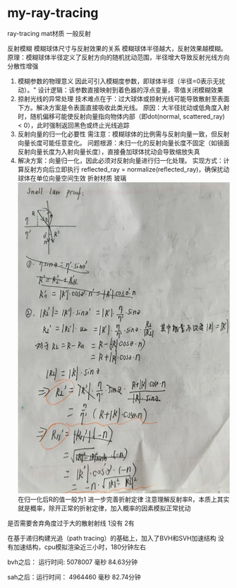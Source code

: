 # my-ray-tracing
ray-tracing mat材质
一般反射


反射模糊
模糊球体尺寸与反射效果的关系
模糊球体半径越大，反射效果越模糊。原理：模糊球体半径定义了反射方向的随机扰动范围，半径增大导致反射光线方向分散性增强
1. 模糊参数的物理意义
因此可引入模糊度参数，即球体半径（半径=0表示无扰动）。"
设计逻辑：该参数直接映射到着色器的浮点变量，零值关闭模糊效果
2. 掠射光线的异常处理
技术难点在于：过大球体或掠射光线可能导致散射至表面下方。解决方案是令表面直接吸收此类光线。
原因：大半径扰动或低角度入射时，随机偏移可能使反射向量指向物体内部（即dot(normal, scattered_ray) < 0），此时强制返回黑色或终止光线追踪
3. 反射向量的归一化必要性
需注意：模糊球体的比例需与反射向量一致，但反射向量长度可能任意变化。
问题根源：未归一化的反射向量长度不固定（如镜面反射向量长度为入射向量长度），直接叠加球体扰动会导致缩放失真
4. 解决方案：向量归一化，因此必须对反射向量进行归一化处理。
实现方式：计算反射方向后立即执行 reflected_ray = normalize(reflected_ray)，确保扰动球体在单位向量空间生效
折射材质  玻璃
![snell定律推导](image.png)
在归一化后R的值一般为1
进一步完善折射定律
注意理解反射率R，本质上其实就是概率，除开正常的折射定律，加入概率的因素模拟正常扰动

是否需要舍弃角度过于大的散射射线
1没有   2有




在基于递归构建光追（path tracing）的基础上，加入了BVH和SVH加速结构
  没有加速结构，cpu模拟渲染近三小时，180分钟左右

  bvh之后： 运行时间: 5078007 毫秒   84.63分钟

  sah之后：运行时间： 4964460 毫秒   82.74分钟
